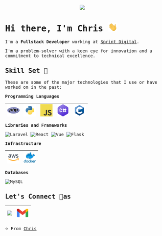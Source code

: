 <p align="center">
  <img src="https://media.giphy.com/media/MeJgB3yMMwIaHmKD4z/giphy.gif" width="30%">
</p>

<samp>
  <h1>Hi there, I'm Chris <img  src="https://raw.githubusercontent.com/ABSphreak/ABSphreak/master/gifs/Hi.gif" width="30px"></h1>

  I'm a **Fullstack Developer** working at [Sprint Digital](https://www.sprintdigital.com.au/).

  I'm a problem-solver with a keen eye for innovation and a commitment to technical excellence.
</samp>

## Skill Set :muscle:

These are some of the major technologies that I use or have worked on in the past:

**Programming Languages**

<img title="PHP" alt="PHP" width="40px" src="https://raw.githubusercontent.com/github/explore/master/topics/php/php.png" />|<img title="Python" alt="Python" width="40px" src="https://raw.githubusercontent.com/github/explore/master/topics/python/python.png" />|<img alt="JS" title="JavaScript" width="40px" src="https://raw.githubusercontent.com/github/explore/master/topics/javascript/javascript.png">|<img alt="C#" title="C#" width="40px" src="https://raw.githubusercontent.com/github/explore/main/topics/csharp/csharp.png">|<img title="C" alt="C" width="40px" src="https://raw.githubusercontent.com/github/explore/master/topics/c/c.png">
|--|--|--|--|--|

**Libraries and Frameworks**

![Laravel](https://img.shields.io/badge/-Laravel-000000?style=flat&logo=laravel)
![React](https://img.shields.io/badge/-React-000000?style=flat&logo=react)
![Vue](https://img.shields.io/badge/-Vue-000000?style=flat&logo=vuedotjs)
![Flask](https://img.shields.io/badge/-Flask-000000?style=flat&logo=flask)


**Infrastructure**

<img title="AWS" alt="AWS" width="40px" src="https://raw.githubusercontent.com/github/explore/main/topics/aws/aws.png">|<img title="Docker" alt="Docker" width="40px" src="https://raw.githubusercontent.com/github/explore/main/topics/docker/docker.png">
|--|--|

**Databases**

![MySQL](https://img.shields.io/badge/-MySQL-000000?style=flat&logo=mysql)


## Let's Connect :handshake:as

<a target="_blank" href="https://www.linkedin.com/in/chrisnguyen305/"><img src="https://cdn2.iconfinder.com/data/icons/social-media-2285/512/1_Linkedin_unofficial_colored_svg-128.png" width="40"></a>|<a href="mailto:huunguyen.chris.work@gmail.com"><img src="https://raw.githubusercontent.com/github/explore/main/topics/gmail/gmail.png" width="40"></a>
|--|--|


⭐️ From [Chris](https://www.linkedin.com/in/chrisnguyen305/)
